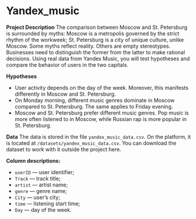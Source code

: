 # Yandex_music

**Project Description**
The comparison between Moscow and St. Petersburg is surrounded by myths:
Moscow is a metropolis governed by the strict rhythm of the workweek;
St. Petersburg is a city of unique culture, unlike Moscow.
Some myths reflect reality. Others are empty stereotypes. Businesses need to distinguish the former from the latter to make rational decisions. Using real data from Yandex Music, you will test hypotheses and compare the behavior of users in the two capitals.

**Hypotheses**

* User activity depends on the day of the week. Moreover, this manifests differently in Moscow and St. Petersburg.
* On Monday morning, different music genres dominate in Moscow compared to St. Petersburg. The same applies to Friday evening.
* Moscow and St. Petersburg prefer different music genres. Pop music is more often listened to in Moscow, while Russian rap is more popular in St. Petersburg.

**Data**
The data is stored in the file `yandex_music_data.csv`. On the platform, it is located at `/datasets/yandex_music_data.csv`. You can download the dataset to work with it outside the project here.

**Column descriptions:**

* `userID` — user identifier;
* `Track` — track title;
* `artist` — artist name;
* `genre` — genre name;
* `City` — user’s city;
* `time` — listening start time;
* `Day` — day of the week.
